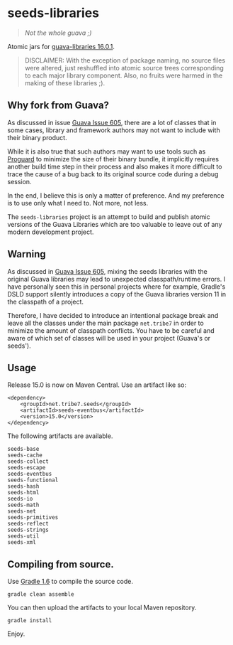 seeds-libraries
===============

> *Not the whole guava ;)*

Atomic jars for [guava-libraries 16.0.1](https://code.google.com/p/guava-libraries/wiki/Release16). 

> DISCLAIMER: With the exception of package naming, no source files were altered, just reshuffled into atomic source trees corresponding to each major library component. Also, no fruits were harmed in the making of these libraries ;).

## Why fork from Guava?

As discussed in issue [Guava Issue 605](https://code.google.com/p/guava-libraries/issues/detail?id=605), there are a lot of classes that in some cases, library and framework authors may not want to include with their binary product.

While it is also true that such authors may want to use tools such as [Proguard](http://proguard.sourceforge.net/) to minimize the size of their binary bundle, it implicitly requires another build time step in their process and also makes it more difficult to trace the cause of a bug back to its original source code during a debug session.

In the end, I believe this is only a matter of preference. And my preference is to use only what I need to. Not more, not less. 

The `seeds-libraries` project is an attempt to build and publish atomic versions of the Guava Libraries which are too valuable to leave out of any modern development project.

## Warning

As discussed in [Guava Issue 605](https://code.google.com/p/guava-libraries/issues/detail?id=605), mixing the seeds libraries with the original Guava libraries may lead to unexpected classpath/runtime errors. I have personally seen this in personal projects where for example, Gradle's DSLD support silently introduces a copy of the Guava libraries version 11 in the classpath of a project.

Therefore, I have decided to introduce an intentional package break and leave all the classes under the main package `net.tribe7` in order to minimize the amount of classpath conflicts. You have to be careful and aware of which set of classes will be used in your project (Guava's or seeds').

## Usage

Release 15.0 is now on Maven Central. Use an artifact like so:

    <dependency>
        <groupId>net.tribe7.seeds</groupId>
        <artifactId>seeds-eventbus</artifactId>
        <version>15.0</version>
    </dependency>

The following artifacts are available.

	seeds-base
	seeds-cache
	seeds-collect
	seeds-escape
	seeds-eventbus
	seeds-functional
	seeds-hash
	seeds-html
	seeds-io
	seeds-math
	seeds-net
	seeds-primitives
	seeds-reflect
	seeds-strings
	seeds-util
	seeds-xml


## Compiling from source.

Use [Gradle 1.6](http://gradle.org "Gradle 1.6") to compile the source code.

    gradle clean assemble

You can then upload the artifacts to your local Maven repository.

    gradle install

Enjoy.
